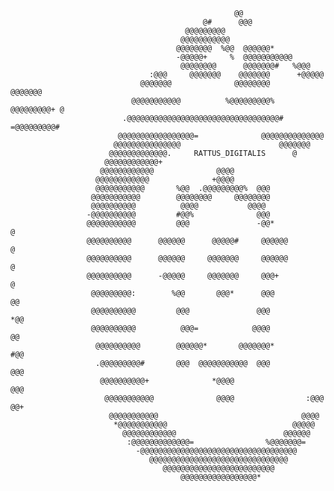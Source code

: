                                                                                                          
                                                                                                         
                                                                            
                                                      @@                                                 
                                               @#      @@@                                               
                                           @@@@@@@@@                                                     
                                          @@@@@@@@@@@                                                    
                                         @@@@@@@@  %@@  @@@@@@*                                          
                                         -@@@@@+     %  @@@@@@@@@@@                                      
                                          @@@@@@@@      @@@@@@@#   %@@@                                  
                                   :@@@     @@@@@@@    @@@@@@@      +@@@@@                               
                                 @@@@@@@              @@@@@@@@       @@@@@@@                             
                               @@@@@@@@@@@          %@@@@@@@@@%     @@@@@@@@@+ @                         
                             .@@@@@@@@@@@@@@@@@@@@@@@@@@@@@@@@@@# =@@@@@@@@@#                            
                            @@@@@@@@@@@@@@@@@=              @@@@@@@@@@@@@@                               
                           @@@@@@@@@@@@@@@                      @@@@@@@                                  
                          @@@@@@@@@@@@@.     RATTUS_DIGITALIS      @                                     
                         @@@@@@@@@@@@+                                                      
                        @@@@@@@@@@@@              @@@@                                                   
                       @@@@@@@@@@@@              +@@@@                                                   
                       @@@@@@@@@@@       %@@  .@@@@@@@@@%  @@@                                           
                      @@@@@@@@@@@        @@@@@@@@     @@@@@@@@                                           
                      @@@@@@@@@@          @@@@           @@@@                                            
                     -@@@@@@@@@@         #@@%              @@@                                           
                     @@@@@@@@@@@         @@@               -@@*           @                              
                     @@@@@@@@@@      @@@@@@      @@@@@#     @@@@@@         @                             
                     @@@@@@@@@@      @@@@@@     @@@@@@@     @@@@@@         @                             
                     @@@@@@@@@@      -@@@@@     @@@@@@@     @@@+           @                             
                      @@@@@@@@@:        %@@       @@@*      @@@            @@                            
                      @@@@@@@@@@         @@@               @@@            *@@                            
                      @@@@@@@@@@          @@@=            @@@@            @@                             
                       @@@@@@@@@@        @@@@@@*       @@@@@@@*          #@@                             
                       .@@@@@@@@@#       @@@  @@@@@@@@@@@  @@@           @@@                             
                        @@@@@@@@@@+              *@@@@                  @@@                              
                         @@@@@@@@@@@              @@@@                :@@@      @@+                      
                          @@@@@@@@@@@                                @@@@                                
                           *@@@@@@@@@@@                            @@@@@                                 
                             @@@@@@@@@@@@                        @@@@@@                                  
                              :@@@@@@@@@@@@@=                %@@@@@@@=                                   
                                -@@@@@@@@@@@@@@@@@@@@@@@@@@@@@@@@@@@                                     
                                   @@@@@@@@@@@@@@@@@@@@@@@@@@@@@@@                                       
                                      @@@@@@@@@@@@@@@@@@@@@@@@@                                          
                                          @@@@@@@@@@@@@@@@@*                                                                                           
                                                                                                         
                                                                                                         
                                                                                                         
                                                                                                         
                                                                                                         
                                                
